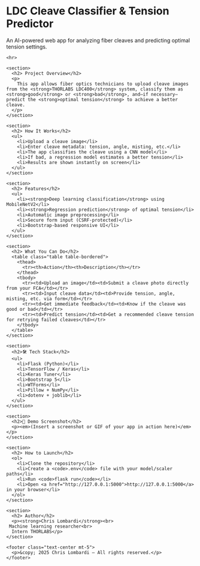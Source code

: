 <!DOCTYPE html>
<html lang="en">
<head>
  <meta charset="UTF-8">
  <title>LDC Cleave Classifier & Tension Predictor</title>
  <link href="https://cdn.jsdelivr.net/npm/bootstrap@5.3.0/dist/css/bootstrap.min.css" rel="stylesheet">
</head>
<body class="bg-light text-dark">

  <div class="container my-5">
    <h1 class="display-4 text-center">LDC Cleave Classifier & Tension Predictor</h1>
    <p class="lead text-center">An AI-powered web app for analyzing fiber cleaves and predicting optimal tension settings.</p>

    <hr>

    <section>
      <h2> Project Overview</h2>
      <p>
        This app allows fiber optics technicians to upload cleave images from the <strong>THORLABS LDC400</strong> system, classify them as <strong>good</strong> or <strong>bad</strong>, and—if necessary—predict the <strong>optimal tension</strong> to achieve a better cleave.
      </p>
    </section>

    <section>
      <h2> How It Works</h2>
      <ul>
        <li>Upload a cleave image</li>
        <li>Enter cleave metadata: tension, angle, misting, etc.</li>
        <li>The app classifies the cleave using a CNN model</li>
        <li>If bad, a regression model estimates a better tension</li>
        <li>Results are shown instantly on screen</li>
      </ul>
    </section>

    <section>
      <h2> Features</h2>
      <ul>
        <li><strong>Deep learning classification</strong> using MobileNetV2</li>
        <li><strong>Regression prediction</strong> of optimal tension</li>
        <li>Automatic image preprocessing</li>
        <li>Secure form input (CSRF-protected)</li>
        <li>Bootstrap-based responsive UI</li>
      </ul>
    </section>

    <section>
      <h2> What You Can Do</h2>
      <table class="table table-bordered">
        <thead>
          <tr><th>Action</th><th>Description</th></tr>
        </thead>
        <tbody>
          <tr><td>Upload an image</td><td>Submit a cleave photo directly from your FCA</td></tr>
          <tr><td>Input cleave data</td><td>Provide tension, angle, misting, etc. via form</td></tr>
          <tr><td>Get immediate feedback</td><td>Know if the cleave was good or bad</td></tr>
          <tr><td>Predict tension</td><td>Get a recommended cleave tension for retrying failed cleaves</td></tr>
        </tbody>
      </table>
    </section>

    <section>
      <h2>🛠 Tech Stack</h2>
      <ul>
        <li>Flask (Python)</li>
        <li>TensorFlow / Keras</li>
        <li>Keras Tuner</li>
        <li>Bootstrap 5</li>
        <li>WTForms</li>
        <li>Pillow + NumPy</li>
        <li>dotenv + joblib</li>
      </ul>
    </section>

    <section>
      <h2>📸 Demo Screenshot</h2>
      <p><em>(Insert a screenshot or GIF of your app in action here)</em></p>
    </section>

    <section>
      <h2> How to Launch</h2>
      <ol>
        <li>Clone the repository</li>
        <li>Create a <code>.env</code> file with your model/scaler paths</li>
        <li>Run <code>flask run</code></li>
        <li>Open <a href="http://127.0.0.1:5000">http://127.0.0.1:5000</a> in your browser</li>
      </ol>
    </section>

    <section>
      <h2> Author</h2>
      <p><strong>Chris Lombardi</strong><br>
     Machine learning researcher<br>
      Intern THORLABS</p>
    </section>

    <footer class="text-center mt-5">
      <p>&copy; 2025 Chris Lombardi — All rights reserved.</p>
    </footer>
  </div>

</body>
</html>
